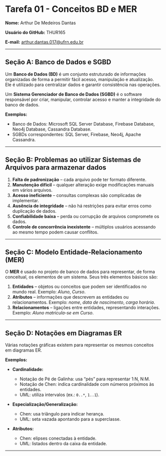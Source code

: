 # Tarefa 01 - Conceitos BD e MER

**Nome:** Arthur De Medeiros Dantas  

**Usuário do GitHub:** THUR165  

**E-mail:** arthur.dantas.017@ufrn.edu.br  

---

## Seção A: Banco de Dados e SGBD

Um **Banco de Dados (BD)** é um conjunto estruturado de informações organizadas de forma a permitir fácil acesso, manipulação e atualização. Ele é utilizado para centralizar dados e garantir consistência nas operações.  

Um **Sistema Gerenciador de Banco de Dados (SGBD)** é o software responsável por criar, manipular, controlar acesso e manter a integridade do banco de dados.  

**Exemplos:**  
- Banco de Dados: Microsoft SQL Server Database, Firebase Database, Neo4j Database, Cassandra Database.  
- SGBDs correspondentes: SQL Server, Firebase, Neo4j, Apache Cassandra.  

---

## Seção B: Problemas ao utilizar Sistemas de Arquivos para armazenar dados  

1. **Falta de padronização** – cada arquivo pode ter formato diferente.  
2. **Manutenção difícil** – qualquer alteração exige modificações manuais em vários arquivos.  
3. **Acesso ineficiente** – consultas complexas são complicadas de implementar.  
4. **Ausência de integridade** – não há restrições para evitar erros como duplicação de dados.  
5. **Confiabilidade baixa** – perda ou corrupção de arquivos compromete os dados.  
6. **Controle de concorrência inexistente** – múltiplos usuários acessando ao mesmo tempo podem causar conflitos.  

---

## Seção C: Modelo Entidade-Relacionamento (MER)  

O **MER** é usado no projeto de banco de dados para representar, de forma conceitual, os elementos de um sistema. Seus três elementos básicos são:  

1. **Entidades** – objetos ou conceitos que podem ser identificados no mundo real. Exemplo: *Aluno*, *Curso*.  
2. **Atributos** – informações que descrevem as entidades ou relacionamentos. Exemplo: *nome*, *data de nascimento*, *carga horária*.  
3. **Relacionamentos** – ligações entre entidades, representando interações. Exemplo: *Aluno matricula-se em Curso*.  

---

## Seção D: Notações em Diagramas ER  

Várias notações gráficas existem para representar os mesmos conceitos em diagramas ER.  

**Exemplos:**  

- **Cardinalidade:**  
  - Notação de Pé de Galinha: usa “pés” para representar 1:N, N:M.  
  - Notação de Chen: indica cardinalidade com números próximos às entidades.  
  - UML: utiliza intervalos (ex.: `0..*`, `1..1`).  

- **Especialização/Generalização:**  
  - Chen: usa triângulo para indicar herança.  
  - UML: seta vazada apontando para a superclasse.  

- **Atributos:**  
  - Chen: elipses conectadas à entidade.  
  - UML: listados dentro da caixa da entidade.  

---
